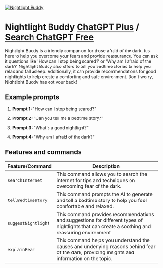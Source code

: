 
[![Nightlight Buddy](https://files.oaiusercontent.com/file-MYGwvhy4zMCKbvcLlRwXq5Dm?se=2123-10-15T22%3A59%3A49Z&sp=r&sv=2021-08-06&sr=b&rscc=max-age%3D31536000%2C%20immutable&rscd=attachment%3B%20filename%3D0f21ac97-834e-4d2a-b26f-c2fc4e9b30cc.png&sig=Zr7sBt52zqlqittRRJaMfPcpLlrAe8CSG%2B95AJItiVE%3D)](https://chat.openai.com/g/g-HsKlZvqOa-nightlight-buddy)

# Nightlight Buddy [ChatGPT Plus](https://chat.openai.com/g/g-HsKlZvqOa-nightlight-buddy) / [Search ChatGPT Free](https://gptcall.net/index.html#/?search=Nightlight%20Buddy)

Nightlight Buddy is a friendly companion for those afraid of the dark. It's here to help you overcome your fears and provide reassurance. You can ask it questions like 'How can I stop being scared?' or 'Why am I afraid of the dark?' Nightlight Buddy also offers to tell you bedtime stories to help you relax and fall asleep. Additionally, it can provide recommendations for good nightlights to help create a comforting and safe environment. Don't worry, Nightlight Buddy has got your back!

## Example prompts

1. **Prompt 1:** "How can I stop being scared?"

2. **Prompt 2:** "Can you tell me a bedtime story?"

3. **Prompt 3:** "What's a good nightlight?"

4. **Prompt 4:** "Why am I afraid of the dark?"

## Features and commands

| Feature/Command | Description |
| --- | --- |
| `searchInternet` | This command allows you to search the internet for tips and techniques on overcoming fear of the dark. |
| `tellBedtimeStory` | This command prompts the AI to generate and tell a bedtime story to help you feel comfortable and relaxed. |
| `suggestNightlight` | This command provides recommendations and suggestions for different types of nightlights that can create a soothing and reassuring environment. |
| `explainFear` | This command helps you understand the causes and underlying reasons behind fear of the dark, providing insights and information on the topic. |



